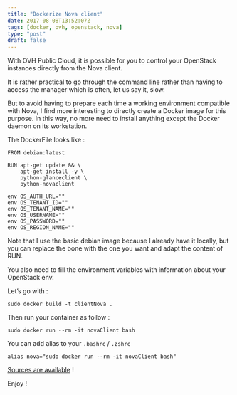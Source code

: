 ```yaml
---
title: "Dockerize Nova client"
date: 2017-08-08T13:52:07Z
tags: [docker, ovh, openstack, nova]
type: "post"
draft: false
---
```


With OVH Public Cloud, it is possible for you to control your OpenStack instances directly from the Nova client.

It is rather practical to go through the command line rather than having to access the manager which is often, let us say it, slow.

But to avoid having to prepare each time a working environment compatible with Nova, I find more interesting to directly create a Docker image for this purpose.
In this way, no more need to install anything except the Docker daemon on its workstation.

The DockerFile looks like :

```
FROM debian:latest

RUN apt-get update && \
    apt-get install -y \
    python-glanceclient \
    python-novaclient

env OS_AUTH_URL=""
env OS_TENANT_ID=""
env OS_TENANT_NAME=""
env OS_USERNAME=""
env OS_PASSWORD=""
env OS_REGION_NAME=""
```

Note that I use the basic debian image because I already have it locally, but you can replace the bone with the one you want and adapt the content of RUN.

You also need to fill the environment variables with information about your OpenStack env. 

Let’s go with :
    
    sudo docker build -t clientNova .

Then run your container as follow :

    sudo docker run --rm -it novaClient bash

You can add alias to your `.bashrc` / `.zshrc`

    alias nova="sudo docker run --rm -it novaClient bash"

[Sources are available](https://github.com/Kaderovski/SandBox/tree/master/Docker/OpenStack/novaClient) !

Enjoy !
